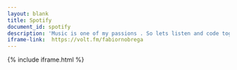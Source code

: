 ```yaml
---
layout: blank
title: Spotify
document_id: spotify
description: 'Music is one of my passions . So lets listen and code together?'
iframe-link:  https://volt.fm/fabiornobrega
---
```



{% include iframe.html %}